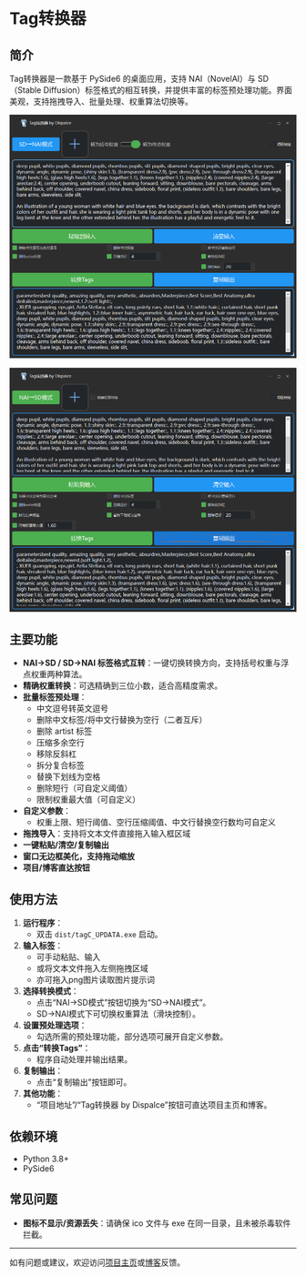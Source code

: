 # Tag转换器

## 简介
Tag转换器是一款基于 PySide6 的桌面应用，支持 NAI（NovelAI）与 SD（Stable Diffusion）标签格式的相互转换，并提供丰富的标签预处理功能。界面美观，支持拖拽导入、批量处理、权重算法切换等。

![Snipaste_2025-08-10_22-21-56](Snipaste_2025-08-10_22-21-56.png)

![Snipaste_2025-08-10_22-22-31](Snipaste_2025-08-10_22-22-31.png)

## 主要功能

- **NAI→SD / SD→NAI 标签格式互转**：一键切换转换方向，支持括号权重与浮点权重两种算法。
- **精确权重转换**：可选精确到三位小数，适合高精度需求。
- **批量标签预处理**：
  - 中文逗号转英文逗号
  - 删除中文标签/将中文行替换为空行（二者互斥）
  - 删除 artist 标签
  - 压缩多余空行
  - 移除反斜杠
  - 拆分复合标签
  - 替换下划线为空格
  - 删除短行（可自定义阈值）
  - 限制权重最大值（可自定义）
- **自定义参数**：
  - 权重上限、短行阈值、空行压缩阈值、中文行替换空行数均可自定义
- **拖拽导入**：支持将文本文件直接拖入输入框区域
- **一键粘贴/清空/复制输出**
- **窗口无边框美化，支持拖动缩放**
- **项目/博客直达按钮**

## 使用方法
1. **运行程序**：
   - 双击 `dist/tagC_UPDATA.exe` 启动。
2. **输入标签**：
   - 可手动粘贴、输入
   - 或将文本文件拖入左侧拖拽区域
   - 亦可拖入png图片读取图片提示词
3. **选择转换模式**：
   - 点击“NAI→SD模式”按钮切换为“SD→NAI模式”。
   - SD→NAI模式下可切换权重算法（滑块控制）。
4. **设置预处理选项**：
   - 勾选所需的预处理功能，部分选项可展开自定义参数。
5. **点击“转换Tags”**：
   - 程序自动处理并输出结果。
6. **复制输出**：
   - 点击“复制输出”按钮即可。
7. **其他功能**：
   - “项目地址”/“Tag转换器 by Dispalce”按钮可直达项目主页和博客。

## 依赖环境
- Python 3.8+
- PySide6

## 常见问题
- **图标不显示/资源丢失**：请确保 ico 文件与 exe 在同一目录，且未被杀毒软件拦截。

---

如有问题或建议，欢迎访问[项目主页](https://github.com/MikumikuDAIFans/TagConverter)或[博客](https://displace-github-io.vercel.app/)反馈。

